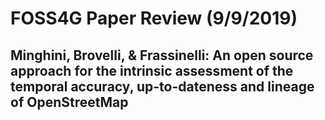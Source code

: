 # FOSS4G Paper Review (9/9/2019)
## Minghini, Brovelli, & Frassinelli: **An open source approach for the intrinsic assessment of the temporal accuracy, up-to-dateness and lineage of OpenStreetMap**
